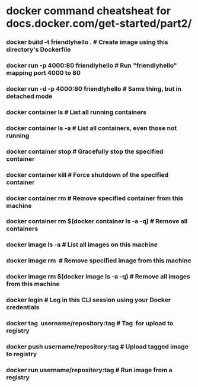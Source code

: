 # docker command cheatsheat for docs.docker.com/get-started/part2/

### docker build -t friendlyhello .  # Create image using this directory's Dockerfile
### docker run -p 4000:80 friendlyhello  # Run "friendlyhello" mapping port 4000 to 80
### docker run -d -p 4000:80 friendlyhello         # Same thing, but in detached mode
### docker container ls                                # List all running containers
### docker container ls -a             # List all containers, even those not running
### docker container stop <hash>           # Gracefully stop the specified container
### docker container kill <hash>         # Force shutdown of the specified container
### docker container rm <hash>        # Remove specified container from this machine
### docker container rm $(docker container ls -a -q)         # Remove all containers
### docker image ls -a                             # List all images on this machine
### docker image rm <image id>            # Remove specified image from this machine
### docker image rm $(docker image ls -a -q)   # Remove all images from this machine
### docker login             # Log in this CLI session using your Docker credentials
### docker tag <image> username/repository:tag  # Tag <image> for upload to registry
### docker push username/repository:tag            # Upload tagged image to registry
### docker run username/repository:tag                   # Run image from a registry